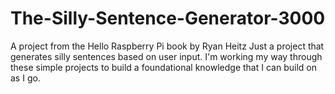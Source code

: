 # The-Silly-Sentence-Generator-3000
A project from the Hello Raspberry Pi book by Ryan Heitz
Just a project that generates silly sentences based on user input.
I'm working my way through these simple projects to build a foundational knowledge
that I can build on as I go.
